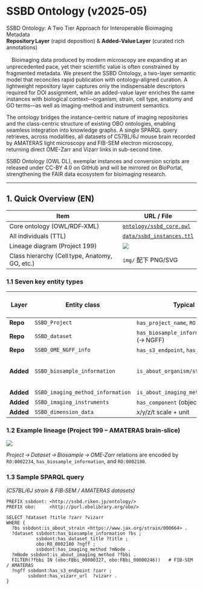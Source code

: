 # SSBD Ontology (v2025‑05)

SSBD Ontology: A Two Tier Approach for Interoperable Bioimaging Metadata  
**Repository Layer** (rapid deposition) & **Added‑Value Layer** (curated rich annotations)

　Bioimaging data produced by modern microscopy are expanding at an unprecedented pace, yet their scientific value is often constrained by fragmented metadata. We present the SSBD Ontology, a two-layer semantic model that reconciles rapid publication with ontology-aligned curation. A lightweight repository layer captures only the indispensable descriptors required for DOI assignment, while an added-value layer enriches the same instances with biological context—organism, strain, cell type, anatomy and GO terms—as well as imaging-method and instrument semantics.

The ontology bridges the instance-centric nature of imaging repositories and the class-centric structure of existing OBO ontologies, enabling seamless integration into knowledge graphs. A single SPARQL query retrieves, across modalities, all datasets of C57BL/6J mouse brain recorded by AMATERAS light microscopy and FIB-SEM electron microscopy, returning direct OME-Zarr and Vizarr links in sub-second time.

SSBD Ontology (OWL DL), exemplar instances and conversion scripts are released under CC-BY 4.0 on GitHub and will be mirrored on BioPortal, strengthening the FAIR data ecosystem for bioimaging research.

---

## 1. Quick Overview (EN)

| Item | URL / File |
|------|------------|
| Core ontology (OWL/RDF‑XML) | [`ontology/ssbd_core.owl`](ontology/ssbd_core.owl) |
| All individuals (TTL) | [`data/ssbd_instances.ttl`](data/ssbd_instances.ttl) |
| Lineage diagram (Project 199) | ![](img/P199_ObjectGraph.svg) |
| Class hierarchy (Cell type, Anatomy, GO, etc.) | `img/` 配下 PNG/SVG |

### 1.1 Seven key entity types

| Layer | Entity class | Typical properties | Linked external vocab |
|-------|--------------|--------------------|-----------------------|
| **Repo** | `SSBD_Project` | `has_project_name`, `RO:0002234` (→ Dataset) | — |
| **Repo** | `SSBD_dataset` | `has_biosample_information`, `RO:0002180` (→ NGFF) | — |
| **Repo** | `SSBD_OME_NGFF_info` | `has_s3_endpoint`, `has_vizarr_url`, sizes | — |
| **Added** | `SSBD_biosample_information` | `is_about_organism/strain/cell/anatomy/GO*` | NCBITaxon, CL, UBERON, GO |
| **Added** | `SSBD_imaging_method_information` | `is_about_imaging_method` | FBbi |
| **Added** | `SSBD_imaging_instruments` | `has_component` (objective, detector …) | OBI / FBbi |
| **Added** | `SSBD_dimension_data` | x/y/z/t scale + unit | IAO / UO |

### 1.2 Example lineage (Project 199 – AMATERAS brain‑slice)

![](img/P199_ObjectGraph.svg)

*Project → Dataset → Biosample → OME‑Zarr* relations are encoded by  
`RO:0002234`, `has_biosample_information`, and `RO:0002180`.

### 1.3 Sample SPARQL query  
*(C57BL/6J strain & FIB‑SEM / AMATERAS datasets)*  
```sparql
PREFIX ssbdont: <http://ssbd.riken.jp/ontology/>
PREFIX obo:     <http://purl.obolibrary.org/obo/>

SELECT ?dataset ?title ?zarr ?vizarr
WHERE {
  ?bs ssbdont:is_about_strain <https://www.jax.org/strain/000664> .
  ?dataset ssbdont:has_biosample_information ?bs ;
           ssbdont:has_dataset_title ?title ;
           obo:RO_0002180 ?ngff ;
           ssbdont:has_imaging_method ?mNode .
  ?mNode ssbdont:is_about_imaging_method ?fbbi .
  FILTER(?fbbi IN (obo:FBbi_00000327, obo:FBbi_00000246))   # FIB‑SEM / AMATERAS
  ?ngff ssbdont:has_s3_endpoint ?zarr ;
        ssbdont:has_vizarr_url  ?vizarr .
}
